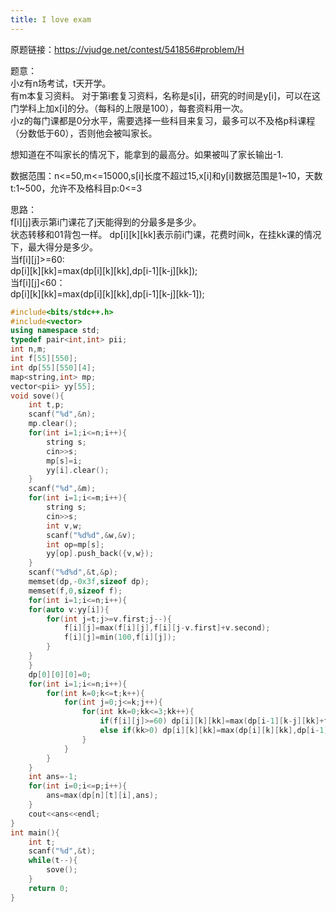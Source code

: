 ```yaml
---
title: I love exam
---
```

原题链接：https://vjudge.net/contest/541856#problem/H  

题意：  
小z有n场考试，t天开学。  
有m本复习资料。
对于第i套复习资料，名称是s[i]，研究的时间是y[i]，可以在这门学科上加x[i]的分。（每科的上限是100），每套资料用一次。  
小z的每门课都是0分水平，需要选择一些科目来复习，最多可以不及格p科课程（分数低于60），否则他会被叫家长。  

想知道在不叫家长的情况下，能拿到的最高分。如果被叫了家长输出-1.  

数据范围：n<=50,m<=15000,s[i]长度不超过15,x[i]和y[i]数据范围是1~10，天数t:1~500，允许不及格科目p:0<=3

思路：  
f[i][j]表示第i门课花了j天能得到的分最多是多少。  
状态转移和01背包一样。
dp[i][k][kk]表示前i门课，花费时间k，在挂kk课的情况下，最大得分是多少。  
当f[i][j]>=60:  
dp[i][k][kk]=max(dp[i][k][kk],dp[i-1][k-j][kk]);  
当f[i][j]<60：  
dp[i][k][kk]=max(dp[i][k][kk],dp[i-1][k-j][kk-1]);  

```cpp
#include<bits/stdc++.h>
#include<vector>
using namespace std;
typedef pair<int,int> pii;
int n,m;
int f[55][550];
int dp[55][550][4];
map<string,int> mp;
vector<pii> yy[55];
void sove(){
	int t,p;
	scanf("%d",&n);
	mp.clear();
	for(int i=1;i<=n;i++){
		string s;
		cin>>s;
		mp[s]=i;
		yy[i].clear();
	}
	scanf("%d",&m);
	for(int i=1;i<=m;i++){
		string s;
		cin>>s;
		int v,w;
		scanf("%d%d",&w,&v);
		int op=mp[s];
		yy[op].push_back({v,w});
	}
	scanf("%d%d",&t,&p);
	memset(dp,-0x3f,sizeof dp);
	memset(f,0,sizeof f);
	for(int i=1;i<=n;i++){
	for(auto v:yy[i]){
		for(int j=t;j>=v.first;j--){
			f[i][j]=max(f[i][j],f[i][j-v.first]+v.second);
			f[i][j]=min(100,f[i][j]);
		}
	}
	}
	dp[0][0][0]=0;
	for(int i=1;i<=n;i++){
		for(int k=0;k<=t;k++){
			for(int j=0;j<=k;j++){
				for(int kk=0;kk<=3;kk++){
					if(f[i][j]>=60) dp[i][k][kk]=max(dp[i-1][k-j][kk]+f[i][j],dp[i][k][kk]);
					else if(kk>0) dp[i][k][kk]=max(dp[i][k][kk],dp[i-1][k-j][kk-1]+f[i][j]);
				}
			}
		}
	}
	int ans=-1;
	for(int i=0;i<=p;i++){
		ans=max(dp[n][t][i],ans);
	}
	cout<<ans<<endl;
}
int main(){
	int t;
	scanf("%d",&t);
	while(t--){
		sove();
	}
	return 0;
}


```